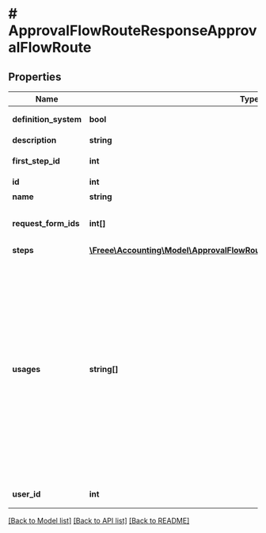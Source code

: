 # # ApprovalFlowRouteResponseApprovalFlowRoute

## Properties

Name | Type | Description | Notes
------------ | ------------- | ------------- | -------------
**definition_system** | **bool** | システム作成の申請経路かどうか | [optional] 
**description** | **string** | 申請経路の説明 | [optional] 
**first_step_id** | **int** | 最初の承認ステップのID | [optional] 
**id** | **int** | 申請経路ID | 
**name** | **string** | 申請経路名 | [optional] 
**request_form_ids** | **int[]** | 申請経路で利用できる申請フォームID配列 | 
**steps** | [**\Freee\Accounting\Model\ApprovalFlowRouteResponseApprovalFlowRouteSteps[]**](ApprovalFlowRouteResponseApprovalFlowRouteSteps.md) | 承認ステップ（配列） | [optional] 
**usages** | **string[]** | 申請種別（申請経路を使用できる申請種別を示します。例えば、ApprovalRequest の場合は、各種申請で使用できる申請経路です。） * &#x60;TxnApproval&#x60; - 仕訳承認 * &#x60;ExpenseApplication&#x60; - 経費精算 * &#x60;PaymentRequest&#x60; - 支払依頼 * &#x60;ApprovalRequest&#x60; - 各種申請 * &#x60;DocApproval&#x60; - 請求書等 (見積書・納品書・請求書・発注書) | [optional] 
**user_id** | **int** | 更新したユーザーのユーザーID | [optional] 

[[Back to Model list]](../../README.md#documentation-for-models) [[Back to API list]](../../README.md#documentation-for-api-endpoints) [[Back to README]](../../README.md)


